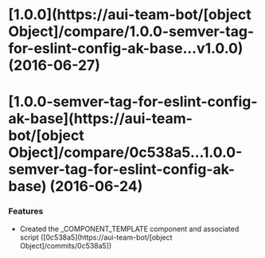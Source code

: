 <a name="1.0.0"></a>
# [1.0.0](https://aui-team-bot/[object Object]/compare/1.0.0-semver-tag-for-eslint-config-ak-base...v1.0.0) (2016-06-27)



<a name="1.0.0-semver-tag-for-eslint-config-ak-base"></a>
# [1.0.0-semver-tag-for-eslint-config-ak-base](https://aui-team-bot/[object Object]/compare/0c538a5...1.0.0-semver-tag-for-eslint-config-ak-base) (2016-06-24)


### Features

* Created the _COMPONENT_TEMPLATE component and associated script ([0c538a5](https://aui-team-bot/[object Object]/commits/0c538a5))



